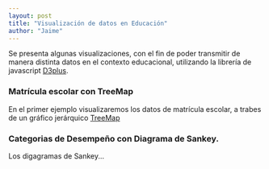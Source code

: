 ```yaml
---
layout: post
title: "Visualización de datos en Educación"
author: "Jaime"
---
```

Se presenta algunas visualizaciones, con el fin de poder transmitir de manera distinta datos en el contexto educacional, utilizando la librería de javascript [D3plus](https://d3plus.org/).

### Matrícula escolar con TreeMap
En el primer ejemplo visualizaremos los datos de matrícula escolar, a trabes de un gráfico jerárquico [TreeMap](https://en.wikipedia.org/wiki/Treemapping)

<!-- create container element for visualization -->
<div id="viz"></div>

<script>
var sample_data = [
  {
    "COMUNA": "IQUIQUE",
    "MATRICULA": 34877,
    "REGION": "Región 1"
  },
  {
    "COMUNA": "ALTO HOSPICIO",
    "MATRICULA": 22336,
    "REGION": "Región 1"
  },
  {
    "COMUNA": "POZO ALMONTE",
    "MATRICULA": 2723,
    "REGION": "Región 1"
  },
  {
    "COMUNA": "CAMIÑA",
    "MATRICULA": 208,
    "REGION": "Región 1"
  },
  {
    "COMUNA": "COLCHANE",
    "MATRICULA": 121,
    "REGION": "Región 1"
  },
  {
    "COMUNA": "HUARA",
    "MATRICULA": 408,
    "REGION": "Región 1"
  },
  {
    "COMUNA": "PICA",
    "MATRICULA": 1059,
    "REGION": "Región 1"
  },
  {
    "COMUNA": "ANTOFAGASTA",
    "MATRICULA": 63857,
    "REGION": "Región 2"
  },
  {
    "COMUNA": "MEJILLONES",
    "MATRICULA": 2156,
    "REGION": "Región 2"
  },
  {
    "COMUNA": "SIERRA GORDA",
    "MATRICULA": 228,
    "REGION": "Región 2"
  },
  {
    "COMUNA": "TALTAL",
    "MATRICULA": 2266,
    "REGION": "Región 2"
  },
  {
    "COMUNA": "CALAMA",
    "MATRICULA": 31277,
    "REGION": "Región 2"
  },
  {
    "COMUNA": "OLLAGÜE",
    "MATRICULA": 38,
    "REGION": "Región 2"
  },
  {
    "COMUNA": "SAN PEDRO DE ATACAMA",
    "MATRICULA": 1463,
    "REGION": "Región 2"
  },
  {
    "COMUNA": "TOCOPILLA",
    "MATRICULA": 4838,
    "REGION": "Región 2"
  },
  {
    "COMUNA": "MARIA ELENA",
    "MATRICULA": 857,
    "REGION": "Región 2"
  },
  {
    "COMUNA": "COPIAPO",
    "MATRICULA": 29552,
    "REGION": "Región 3"
  },
  {
    "COMUNA": "CALDERA",
    "MATRICULA": 3236,
    "REGION": "Región 3"
  },
  {
    "COMUNA": "TIERRA AMARILLA",
    "MATRICULA": 2128,
    "REGION": "Región 3"
  },
  {
    "COMUNA": "CHAÑARAL",
    "MATRICULA": 2491,
    "REGION": "Región 3"
  },
  {
    "COMUNA": "DIEGO DE ALMAGRO",
    "MATRICULA": 2914,
    "REGION": "Región 3"
  },
  {
    "COMUNA": "VALLENAR",
    "MATRICULA": 9916,
    "REGION": "Región 3"
  },
  {
    "COMUNA": "ALTO DEL CARMEN",
    "MATRICULA": 776,
    "REGION": "Región 3"
  },
  {
    "COMUNA": "FREIRINA",
    "MATRICULA": 1034,
    "REGION": "Región 3"
  },
  {
    "COMUNA": "HUASCO",
    "MATRICULA": 1690,
    "REGION": "Región 3"
  },
  {
    "COMUNA": "LA SERENA",
    "MATRICULA": 45679,
    "REGION": "Región 4"
  },
  {
    "COMUNA": "COQUIMBO",
    "MATRICULA": 34655,
    "REGION": "Región 4"
  },
  {
    "COMUNA": "ANDACOLLO",
    "MATRICULA": 1805,
    "REGION": "Región 4"
  },
  {
    "COMUNA": "LA HIGUERA",
    "MATRICULA": 598,
    "REGION": "Región 4"
  },
  {
    "COMUNA": "PAIGUANO",
    "MATRICULA": 635,
    "REGION": "Región 4"
  },
  {
    "COMUNA": "VICUÑA",
    "MATRICULA": 4513,
    "REGION": "Región 4"
  },
  {
    "COMUNA": "ILLAPEL",
    "MATRICULA": 5740,
    "REGION": "Región 4"
  },
  {
    "COMUNA": "CANELA",
    "MATRICULA": 1294,
    "REGION": "Región 4"
  },
  {
    "COMUNA": "LOS VILOS",
    "MATRICULA": 3521,
    "REGION": "Región 4"
  },
  {
    "COMUNA": "SALAMANCA",
    "MATRICULA": 4701,
    "REGION": "Región 4"
  },
  {
    "COMUNA": "OVALLE",
    "MATRICULA": 20990,
    "REGION": "Región 4"
  },
  {
    "COMUNA": "COMBARBALA",
    "MATRICULA": 1883,
    "REGION": "Región 4"
  },
  {
    "COMUNA": "MONTE PATRIA",
    "MATRICULA": 4739,
    "REGION": "Región 4"
  },
  {
    "COMUNA": "PUNITAQUI",
    "MATRICULA": 1726,
    "REGION": "Región 4"
  },
  {
    "COMUNA": "RIO HURTADO",
    "MATRICULA": 584,
    "REGION": "Región 4"
  },
  {
    "COMUNA": "VALPARAISO",
    "MATRICULA": 43420,
    "REGION": "Región 5"
  },
  {
    "COMUNA": "CASABLANCA",
    "MATRICULA": 4387,
    "REGION": "Región 5"
  },
  {
    "COMUNA": "CONCON",
    "MATRICULA": 6942,
    "REGION": "Región 5"
  },
  {
    "COMUNA": "JUAN FERNANDEZ",
    "MATRICULA": 137,
    "REGION": "Región 5"
  },
  {
    "COMUNA": "PUCHUNCAVI",
    "MATRICULA": 2339,
    "REGION": "Región 5"
  },
  {
    "COMUNA": "QUINTERO",
    "MATRICULA": 4805,
    "REGION": "Región 5"
  },
  {
    "COMUNA": "VIÑA DEL MAR",
    "MATRICULA": 47125,
    "REGION": "Región 5"
  },
  {
    "COMUNA": "ISLA DE PASCUA",
    "MATRICULA": 1254,
    "REGION": "Región 5"
  },
  {
    "COMUNA": "LOS ANDES",
    "MATRICULA": 13847,
    "REGION": "Región 5"
  },
  {
    "COMUNA": "CALLE LARGA",
    "MATRICULA": 2143,
    "REGION": "Región 5"
  },
  {
    "COMUNA": "RINCONADA",
    "MATRICULA": 1157,
    "REGION": "Región 5"
  },
  {
    "COMUNA": "SAN ESTEBAN",
    "MATRICULA": 1315,
    "REGION": "Región 5"
  },
  {
    "COMUNA": "LA LIGUA",
    "MATRICULA": 5776,
    "REGION": "Región 5"
  },
  {
    "COMUNA": "CABILDO",
    "MATRICULA": 3746,
    "REGION": "Región 5"
  },
  {
    "COMUNA": "PAPUDO",
    "MATRICULA": 762,
    "REGION": "Región 5"
  },
  {
    "COMUNA": "PETORCA",
    "MATRICULA": 1474,
    "REGION": "Región 5"
  },
  {
    "COMUNA": "ZAPALLAR",
    "MATRICULA": 1275,
    "REGION": "Región 5"
  },
  {
    "COMUNA": "QUILLOTA",
    "MATRICULA": 17287,
    "REGION": "Región 5"
  },
  {
    "COMUNA": "CALERA",
    "MATRICULA": 9926,
    "REGION": "Región 5"
  },
  {
    "COMUNA": "HIJUELAS",
    "MATRICULA": 2325,
    "REGION": "Región 5"
  },
  {
    "COMUNA": "LA CRUZ",
    "MATRICULA": 1438,
    "REGION": "Región 5"
  },
  {
    "COMUNA": "NOGALES",
    "MATRICULA": 3433,
    "REGION": "Región 5"
  },
  {
    "COMUNA": "SAN ANTONIO",
    "MATRICULA": 15723,
    "REGION": "Región 5"
  },
  {
    "COMUNA": "ALGARROBO",
    "MATRICULA": 2037,
    "REGION": "Región 5"
  },
  {
    "COMUNA": "CARTAGENA",
    "MATRICULA": 3910,
    "REGION": "Región 5"
  },
  {
    "COMUNA": "EL QUISCO",
    "MATRICULA": 1845,
    "REGION": "Región 5"
  },
  {
    "COMUNA": "EL TABO",
    "MATRICULA": 920,
    "REGION": "Región 5"
  },
  {
    "COMUNA": "SANTO DOMINGO",
    "MATRICULA": 2015,
    "REGION": "Región 5"
  },
  {
    "COMUNA": "SAN FELIPE",
    "MATRICULA": 15563,
    "REGION": "Región 5"
  },
  {
    "COMUNA": "CATEMU",
    "MATRICULA": 2117,
    "REGION": "Región 5"
  },
  {
    "COMUNA": "LLAILLAY",
    "MATRICULA": 4326,
    "REGION": "Región 5"
  },
  {
    "COMUNA": "PANQUEHUE",
    "MATRICULA": 1131,
    "REGION": "Región 5"
  },
  {
    "COMUNA": "PUTAENDO",
    "MATRICULA": 1863,
    "REGION": "Región 5"
  },
  {
    "COMUNA": "SANTA MARIA",
    "MATRICULA": 1949,
    "REGION": "Región 5"
  },
  {
    "COMUNA": "QUILPUE",
    "MATRICULA": 27000,
    "REGION": "Región 5"
  },
  {
    "COMUNA": "LIMACHE",
    "MATRICULA": 7108,
    "REGION": "Región 5"
  },
  {
    "COMUNA": "OLMUE",
    "MATRICULA": 2096,
    "REGION": "Región 5"
  },
  {
    "COMUNA": "VILLA ALEMANA",
    "MATRICULA": 18784,
    "REGION": "Región 5"
  },
  {
    "COMUNA": "RANCAGUA",
    "MATRICULA": 45672,
    "REGION": "Región 6"
  },
  {
    "COMUNA": "CODEGUA",
    "MATRICULA": 1336,
    "REGION": "Región 6"
  },
  {
    "COMUNA": "COINCO",
    "MATRICULA": 847,
    "REGION": "Región 6"
  },
  {
    "COMUNA": "COLTAUCO",
    "MATRICULA": 2964,
    "REGION": "Región 6"
  },
  {
    "COMUNA": "DOÑIHUE",
    "MATRICULA": 3312,
    "REGION": "Región 6"
  },
  {
    "COMUNA": "GRANEROS",
    "MATRICULA": 7372,
    "REGION": "Región 6"
  },
  {
    "COMUNA": "LAS CABRAS",
    "MATRICULA": 4168,
    "REGION": "Región 6"
  },
  {
    "COMUNA": "MACHALI",
    "MATRICULA": 9877,
    "REGION": "Región 6"
  },
  {
    "COMUNA": "MALLOA",
    "MATRICULA": 1300,
    "REGION": "Región 6"
  },
  {
    "COMUNA": "MOSTAZAL",
    "MATRICULA": 3267,
    "REGION": "Región 6"
  },
  {
    "COMUNA": "OLIVAR",
    "MATRICULA": 2075,
    "REGION": "Región 6"
  },
  {
    "COMUNA": "PEUMO",
    "MATRICULA": 1895,
    "REGION": "Región 6"
  },
  {
    "COMUNA": "PICHIDEGUA",
    "MATRICULA": 2094,
    "REGION": "Región 6"
  },
  {
    "COMUNA": "QUINTA DE TILCOCO",
    "MATRICULA": 1988,
    "REGION": "Región 6"
  },
  {
    "COMUNA": "RENGO",
    "MATRICULA": 10183,
    "REGION": "Región 6"
  },
  {
    "COMUNA": "REQUINOA",
    "MATRICULA": 3496,
    "REGION": "Región 6"
  },
  {
    "COMUNA": "SAN VICENTE",
    "MATRICULA": 9043,
    "REGION": "Región 6"
  },
  {
    "COMUNA": "PICHILEMU",
    "MATRICULA": 2586,
    "REGION": "Región 6"
  },
  {
    "COMUNA": "LA ESTRELLA",
    "MATRICULA": 223,
    "REGION": "Región 6"
  },
  {
    "COMUNA": "LITUECHE",
    "MATRICULA": 905,
    "REGION": "Región 6"
  },
  {
    "COMUNA": "MARCHIHUE",
    "MATRICULA": 749,
    "REGION": "Región 6"
  },
  {
    "COMUNA": "NAVIDAD",
    "MATRICULA": 793,
    "REGION": "Región 6"
  },
  {
    "COMUNA": "PAREDONES",
    "MATRICULA": 694,
    "REGION": "Región 6"
  },
  {
    "COMUNA": "SAN FERNANDO",
    "MATRICULA": 15621,
    "REGION": "Región 6"
  },
  {
    "COMUNA": "CHEPICA",
    "MATRICULA": 1643,
    "REGION": "Región 6"
  },
  {
    "COMUNA": "CHIMBARONGO",
    "MATRICULA": 5566,
    "REGION": "Región 6"
  },
  {
    "COMUNA": "LOLOL",
    "MATRICULA": 863,
    "REGION": "Región 6"
  },
  {
    "COMUNA": "NANCAGUA",
    "MATRICULA": 2534,
    "REGION": "Región 6"
  },
  {
    "COMUNA": "PALMILLA",
    "MATRICULA": 1070,
    "REGION": "Región 6"
  },
  {
    "COMUNA": "PERALILLO",
    "MATRICULA": 1437,
    "REGION": "Región 6"
  },
  {
    "COMUNA": "PLACILLA",
    "MATRICULA": 767,
    "REGION": "Región 6"
  },
  {
    "COMUNA": "PUMANQUE",
    "MATRICULA": 251,
    "REGION": "Región 6"
  },
  {
    "COMUNA": "SANTA CRUZ",
    "MATRICULA": 8892,
    "REGION": "Región 6"
  },
  {
    "COMUNA": "TALCA",
    "MATRICULA": 44483,
    "REGION": "Región 7"
  },
  {
    "COMUNA": "CONSTITUCION",
    "MATRICULA": 8337,
    "REGION": "Región 7"
  },
  {
    "COMUNA": "CUREPTO",
    "MATRICULA": 1115,
    "REGION": "Región 7"
  },
  {
    "COMUNA": "EMPEDRADO",
    "MATRICULA": 681,
    "REGION": "Región 7"
  },
  {
    "COMUNA": "MAULE",
    "MATRICULA": 4283,
    "REGION": "Región 7"
  },
  {
    "COMUNA": "PELARCO",
    "MATRICULA": 927,
    "REGION": "Región 7"
  },
  {
    "COMUNA": "PENCAHUE",
    "MATRICULA": 812,
    "REGION": "Región 7"
  },
  {
    "COMUNA": "RIO CLARO",
    "MATRICULA": 1658,
    "REGION": "Región 7"
  },
  {
    "COMUNA": "SAN CLEMENTE",
    "MATRICULA": 5541,
    "REGION": "Región 7"
  },
  {
    "COMUNA": "SAN RAFAEL",
    "MATRICULA": 1148,
    "REGION": "Región 7"
  },
  {
    "COMUNA": "CAUQUENES",
    "MATRICULA": 7021,
    "REGION": "Región 7"
  },
  {
    "COMUNA": "CHANCO",
    "MATRICULA": 1126,
    "REGION": "Región 7"
  },
  {
    "COMUNA": "PELLUHUE",
    "MATRICULA": 1230,
    "REGION": "Región 7"
  },
  {
    "COMUNA": "CURICO",
    "MATRICULA": 29236,
    "REGION": "Región 7"
  },
  {
    "COMUNA": "HUALAÑE",
    "MATRICULA": 1530,
    "REGION": "Región 7"
  },
  {
    "COMUNA": "LICANTEN",
    "MATRICULA": 1053,
    "REGION": "Región 7"
  },
  {
    "COMUNA": "MOLINA",
    "MATRICULA": 6963,
    "REGION": "Región 7"
  },
  {
    "COMUNA": "RAUCO",
    "MATRICULA": 932,
    "REGION": "Región 7"
  },
  {
    "COMUNA": "ROMERAL",
    "MATRICULA": 2015,
    "REGION": "Región 7"
  },
  {
    "COMUNA": "SAGRADA FAMILIA",
    "MATRICULA": 2045,
    "REGION": "Región 7"
  },
  {
    "COMUNA": "TENO",
    "MATRICULA": 4343,
    "REGION": "Región 7"
  },
  {
    "COMUNA": "VICHUQUEN",
    "MATRICULA": 544,
    "REGION": "Región 7"
  },
  {
    "COMUNA": "LINARES",
    "MATRICULA": 19318,
    "REGION": "Región 7"
  },
  {
    "COMUNA": "COLBUN",
    "MATRICULA": 2937,
    "REGION": "Región 7"
  },
  {
    "COMUNA": "LONGAVI",
    "MATRICULA": 3760,
    "REGION": "Región 7"
  },
  {
    "COMUNA": "PARRAL",
    "MATRICULA": 7045,
    "REGION": "Región 7"
  },
  {
    "COMUNA": "RETIRO",
    "MATRICULA": 3190,
    "REGION": "Región 7"
  },
  {
    "COMUNA": "SAN JAVIER",
    "MATRICULA": 8730,
    "REGION": "Región 7"
  },
  {
    "COMUNA": "VILLA ALEGRE",
    "MATRICULA": 1955,
    "REGION": "Región 7"
  },
  {
    "COMUNA": "YERBAS BUENAS",
    "MATRICULA": 1696,
    "REGION": "Región 7"
  },
  {
    "COMUNA": "CONCEPCION",
    "MATRICULA": 40104,
    "REGION": "Región 8"
  },
  {
    "COMUNA": "CORONEL",
    "MATRICULA": 20435,
    "REGION": "Región 8"
  },
  {
    "COMUNA": "CHIGUAYANTE",
    "MATRICULA": 14000,
    "REGION": "Región 8"
  },
  {
    "COMUNA": "FLORIDA",
    "MATRICULA": 1436,
    "REGION": "Región 8"
  },
  {
    "COMUNA": "HUALQUI",
    "MATRICULA": 3308,
    "REGION": "Región 8"
  },
  {
    "COMUNA": "LOTA",
    "MATRICULA": 7862,
    "REGION": "Región 8"
  },
  {
    "COMUNA": "PENCO",
    "MATRICULA": 5720,
    "REGION": "Región 8"
  },
  {
    "COMUNA": "SAN PEDRO DE LA PAZ",
    "MATRICULA": 20819,
    "REGION": "Región 8"
  },
  {
    "COMUNA": "SANTA JUANA",
    "MATRICULA": 2278,
    "REGION": "Región 8"
  },
  {
    "COMUNA": "TALCAHUANO",
    "MATRICULA": 21586,
    "REGION": "Región 8"
  },
  {
    "COMUNA": "TOME",
    "MATRICULA": 8549,
    "REGION": "Región 8"
  },
  {
    "COMUNA": "HUALPEN",
    "MATRICULA": 11375,
    "REGION": "Región 8"
  },
  {
    "COMUNA": "LEBU",
    "MATRICULA": 4687,
    "REGION": "Región 8"
  },
  {
    "COMUNA": "ARAUCO",
    "MATRICULA": 6332,
    "REGION": "Región 8"
  },
  {
    "COMUNA": "CAÑETE",
    "MATRICULA": 7098,
    "REGION": "Región 8"
  },
  {
    "COMUNA": "CONTULMO",
    "MATRICULA": 1099,
    "REGION": "Región 8"
  },
  {
    "COMUNA": "CURANILAHUE",
    "MATRICULA": 5729,
    "REGION": "Región 8"
  },
  {
    "COMUNA": "LOS ALAMOS",
    "MATRICULA": 3899,
    "REGION": "Región 8"
  },
  {
    "COMUNA": "TIRUA",
    "MATRICULA": 1852,
    "REGION": "Región 8"
  },
  {
    "COMUNA": "LOS ANGELES",
    "MATRICULA": 38514,
    "REGION": "Región 8"
  },
  {
    "COMUNA": "ANTUCO",
    "MATRICULA": 634,
    "REGION": "Región 8"
  },
  {
    "COMUNA": "CABRERO",
    "MATRICULA": 4819,
    "REGION": "Región 8"
  },
  {
    "COMUNA": "LAJA",
    "MATRICULA": 4288,
    "REGION": "Región 8"
  },
  {
    "COMUNA": "MULCHEN",
    "MATRICULA": 4994,
    "REGION": "Región 8"
  },
  {
    "COMUNA": "NACIMIENTO",
    "MATRICULA": 5007,
    "REGION": "Región 8"
  },
  {
    "COMUNA": "NEGRETE",
    "MATRICULA": 1424,
    "REGION": "Región 8"
  },
  {
    "COMUNA": "QUILACO",
    "MATRICULA": 385,
    "REGION": "Región 8"
  },
  {
    "COMUNA": "QUILLECO",
    "MATRICULA": 1249,
    "REGION": "Región 8"
  },
  {
    "COMUNA": "SAN ROSENDO",
    "MATRICULA": 326,
    "REGION": "Región 8"
  },
  {
    "COMUNA": "SANTA BARBARA",
    "MATRICULA": 2419,
    "REGION": "Región 8"
  },
  {
    "COMUNA": "TUCAPEL",
    "MATRICULA": 2003,
    "REGION": "Región 8"
  },
  {
    "COMUNA": "YUMBEL",
    "MATRICULA": 3242,
    "REGION": "Región 8"
  },
  {
    "COMUNA": "ALTO BIOBIO",
    "MATRICULA": 1093,
    "REGION": "Región 8"
  },
  {
    "COMUNA": "CHILLAN",
    "MATRICULA": 34536,
    "REGION": "Región 8"
  },
  {
    "COMUNA": "BULNES",
    "MATRICULA": 3746,
    "REGION": "Región 8"
  },
  {
    "COMUNA": "COBQUECURA",
    "MATRICULA": 566,
    "REGION": "Región 8"
  },
  {
    "COMUNA": "COELEMU",
    "MATRICULA": 2727,
    "REGION": "Región 8"
  },
  {
    "COMUNA": "COIHUECO",
    "MATRICULA": 3763,
    "REGION": "Región 8"
  },
  {
    "COMUNA": "CHILLAN VIEJO",
    "MATRICULA": 3523,
    "REGION": "Región 8"
  },
  {
    "COMUNA": "EL CARMEN",
    "MATRICULA": 2193,
    "REGION": "Región 8"
  },
  {
    "COMUNA": "NINHUE",
    "MATRICULA": 723,
    "REGION": "Región 8"
  },
  {
    "COMUNA": "ÑIQUEN",
    "MATRICULA": 1311,
    "REGION": "Región 8"
  },
  {
    "COMUNA": "PEMUCO",
    "MATRICULA": 1086,
    "REGION": "Región 8"
  },
  {
    "COMUNA": "PINTO",
    "MATRICULA": 1734,
    "REGION": "Región 8"
  },
  {
    "COMUNA": "PORTEZUELO",
    "MATRICULA": 700,
    "REGION": "Región 8"
  },
  {
    "COMUNA": "QUILLON",
    "MATRICULA": 2232,
    "REGION": "Región 8"
  },
  {
    "COMUNA": "QUIRIHUE",
    "MATRICULA": 1792,
    "REGION": "Región 8"
  },
  {
    "COMUNA": "RANQUIL",
    "MATRICULA": 829,
    "REGION": "Región 8"
  },
  {
    "COMUNA": "SAN CARLOS",
    "MATRICULA": 8966,
    "REGION": "Región 8"
  },
  {
    "COMUNA": "SAN FABIAN",
    "MATRICULA": 741,
    "REGION": "Región 8"
  },
  {
    "COMUNA": "SAN IGNACIO",
    "MATRICULA": 2055,
    "REGION": "Región 8"
  },
  {
    "COMUNA": "SAN NICOLAS",
    "MATRICULA": 2617,
    "REGION": "Región 8"
  },
  {
    "COMUNA": "TREGUACO",
    "MATRICULA": 660,
    "REGION": "Región 8"
  },
  {
    "COMUNA": "YUNGAY",
    "MATRICULA": 3120,
    "REGION": "Región 8"
  },
  {
    "COMUNA": "TEMUCO",
    "MATRICULA": 52601,
    "REGION": "Región 9"
  },
  {
    "COMUNA": "CARAHUE",
    "MATRICULA": 4640,
    "REGION": "Región 9"
  },
  {
    "COMUNA": "CUNCO",
    "MATRICULA": 2779,
    "REGION": "Región 9"
  },
  {
    "COMUNA": "CURARREHUE",
    "MATRICULA": 1093,
    "REGION": "Región 9"
  },
  {
    "COMUNA": "FREIRE",
    "MATRICULA": 3284,
    "REGION": "Región 9"
  },
  {
    "COMUNA": "GALVARINO",
    "MATRICULA": 2161,
    "REGION": "Región 9"
  },
  {
    "COMUNA": "GORBEA",
    "MATRICULA": 1668,
    "REGION": "Región 9"
  },
  {
    "COMUNA": "LAUTARO",
    "MATRICULA": 6342,
    "REGION": "Región 9"
  },
  {
    "COMUNA": "LONCOCHE",
    "MATRICULA": 3692,
    "REGION": "Región 9"
  },
  {
    "COMUNA": "MELIPEUCO",
    "MATRICULA": 924,
    "REGION": "Región 9"
  },
  {
    "COMUNA": "NUEVA IMPERIAL",
    "MATRICULA": 6329,
    "REGION": "Región 9"
  },
  {
    "COMUNA": "PADRE LAS CASAS",
    "MATRICULA": 10180,
    "REGION": "Región 9"
  },
  {
    "COMUNA": "PERQUENCO",
    "MATRICULA": 1229,
    "REGION": "Región 9"
  },
  {
    "COMUNA": "PITRUFQUEN",
    "MATRICULA": 5517,
    "REGION": "Región 9"
  },
  {
    "COMUNA": "PUCON",
    "MATRICULA": 4856,
    "REGION": "Región 9"
  },
  {
    "COMUNA": "SAAVEDRA",
    "MATRICULA": 1837,
    "REGION": "Región 9"
  },
  {
    "COMUNA": "TEODORO SCHMIDT",
    "MATRICULA": 1849,
    "REGION": "Región 9"
  },
  {
    "COMUNA": "TOLTEN",
    "MATRICULA": 1678,
    "REGION": "Región 9"
  },
  {
    "COMUNA": "VILCUN",
    "MATRICULA": 4822,
    "REGION": "Región 9"
  },
  {
    "COMUNA": "VILLARRICA",
    "MATRICULA": 11858,
    "REGION": "Región 9"
  },
  {
    "COMUNA": "CHOLCHOL",
    "MATRICULA": 2334,
    "REGION": "Región 9"
  },
  {
    "COMUNA": "ANGOL",
    "MATRICULA": 10332,
    "REGION": "Región 9"
  },
  {
    "COMUNA": "COLLIPULLI",
    "MATRICULA": 4649,
    "REGION": "Región 9"
  },
  {
    "COMUNA": "CURACAUTIN",
    "MATRICULA": 2882,
    "REGION": "Región 9"
  },
  {
    "COMUNA": "ERCILLA",
    "MATRICULA": 1178,
    "REGION": "Región 9"
  },
  {
    "COMUNA": "LONQUIMAY",
    "MATRICULA": 1762,
    "REGION": "Región 9"
  },
  {
    "COMUNA": "LOS SAUCES",
    "MATRICULA": 1084,
    "REGION": "Región 9"
  },
  {
    "COMUNA": "LUMACO",
    "MATRICULA": 1317,
    "REGION": "Región 9"
  },
  {
    "COMUNA": "PUREN",
    "MATRICULA": 1915,
    "REGION": "Región 9"
  },
  {
    "COMUNA": "RENAICO",
    "MATRICULA": 1473,
    "REGION": "Región 9"
  },
  {
    "COMUNA": "TRAIGUEN",
    "MATRICULA": 3380,
    "REGION": "Región 9"
  },
  {
    "COMUNA": "VICTORIA",
    "MATRICULA": 6101,
    "REGION": "Región 9"
  },
  {
    "COMUNA": "PUERTO MONTT",
    "MATRICULA": 45681,
    "REGION": "Región 10"
  },
  {
    "COMUNA": "CALBUCO",
    "MATRICULA": 5911,
    "REGION": "Región 10"
  },
  {
    "COMUNA": "COCHAMO",
    "MATRICULA": 552,
    "REGION": "Región 10"
  },
  {
    "COMUNA": "FRESIA",
    "MATRICULA": 1941,
    "REGION": "Región 10"
  },
  {
    "COMUNA": "FRUTILLAR",
    "MATRICULA": 3513,
    "REGION": "Región 10"
  },
  {
    "COMUNA": "LOS MUERMOS",
    "MATRICULA": 3262,
    "REGION": "Región 10"
  },
  {
    "COMUNA": "LLANQUIHUE",
    "MATRICULA": 2289,
    "REGION": "Región 10"
  },
  {
    "COMUNA": "MAULLIN",
    "MATRICULA": 1822,
    "REGION": "Región 10"
  },
  {
    "COMUNA": "PUERTO VARAS",
    "MATRICULA": 8414,
    "REGION": "Región 10"
  },
  {
    "COMUNA": "CASTRO",
    "MATRICULA": 9229,
    "REGION": "Región 10"
  },
  {
    "COMUNA": "ANCUD",
    "MATRICULA": 7419,
    "REGION": "Región 10"
  },
  {
    "COMUNA": "CHONCHI",
    "MATRICULA": 2705,
    "REGION": "Región 10"
  },
  {
    "COMUNA": "CURACO DE VELEZ",
    "MATRICULA": 585,
    "REGION": "Región 10"
  },
  {
    "COMUNA": "DALCAHUE",
    "MATRICULA": 2169,
    "REGION": "Región 10"
  },
  {
    "COMUNA": "PUQUELDON",
    "MATRICULA": 405,
    "REGION": "Región 10"
  },
  {
    "COMUNA": "QUEILEN",
    "MATRICULA": 814,
    "REGION": "Región 10"
  },
  {
    "COMUNA": "QUELLON",
    "MATRICULA": 5293,
    "REGION": "Región 10"
  },
  {
    "COMUNA": "QUEMCHI",
    "MATRICULA": 1138,
    "REGION": "Región 10"
  },
  {
    "COMUNA": "QUINCHAO",
    "MATRICULA": 1841,
    "REGION": "Región 10"
  },
  {
    "COMUNA": "OSORNO",
    "MATRICULA": 28997,
    "REGION": "Región 10"
  },
  {
    "COMUNA": "PUERTO OCTAY",
    "MATRICULA": 1255,
    "REGION": "Región 10"
  },
  {
    "COMUNA": "PURRANQUE",
    "MATRICULA": 3427,
    "REGION": "Región 10"
  },
  {
    "COMUNA": "PUYEHUE",
    "MATRICULA": 1750,
    "REGION": "Región 10"
  },
  {
    "COMUNA": "RIO NEGRO",
    "MATRICULA": 2110,
    "REGION": "Región 10"
  },
  {
    "COMUNA": "SAN JUAN DE LA COSTA",
    "MATRICULA": 1073,
    "REGION": "Región 10"
  },
  {
    "COMUNA": "SAN PABLO",
    "MATRICULA": 1406,
    "REGION": "Región 10"
  },
  {
    "COMUNA": "CHAITEN",
    "MATRICULA": 674,
    "REGION": "Región 10"
  },
  {
    "COMUNA": "FUTALEUFU",
    "MATRICULA": 402,
    "REGION": "Región 10"
  },
  {
    "COMUNA": "HUALAIHUE",
    "MATRICULA": 1657,
    "REGION": "Región 10"
  },
  {
    "COMUNA": "PALENA",
    "MATRICULA": 265,
    "REGION": "Región 10"
  },
  {
    "COMUNA": "COIHAIQUE",
    "MATRICULA": 11293,
    "REGION": "Región 11"
  },
  {
    "COMUNA": "LAGO VERDE",
    "MATRICULA": 90,
    "REGION": "Región 11"
  },
  {
    "COMUNA": "AISEN",
    "MATRICULA": 4596,
    "REGION": "Región 11"
  },
  {
    "COMUNA": "CISNES",
    "MATRICULA": 940,
    "REGION": "Región 11"
  },
  {
    "COMUNA": "GUAITECAS",
    "MATRICULA": 272,
    "REGION": "Región 11"
  },
  {
    "COMUNA": "COCHRANE",
    "MATRICULA": 624,
    "REGION": "Región 11"
  },
  {
    "COMUNA": "O'HIGGINS",
    "MATRICULA": 86,
    "REGION": "Región 11"
  },
  {
    "COMUNA": "TORTEL",
    "MATRICULA": 72,
    "REGION": "Región 11"
  },
  {
    "COMUNA": "CHILE CHICO",
    "MATRICULA": 809,
    "REGION": "Región 11"
  },
  {
    "COMUNA": "RIO IBAÑEZ",
    "MATRICULA": 305,
    "REGION": "Región 11"
  },
  {
    "COMUNA": "PUNTA ARENAS",
    "MATRICULA": 20852,
    "REGION": "Región 12"
  },
  {
    "COMUNA": "LAGUNA BLANCA",
    "MATRICULA": 31,
    "REGION": "Región 12"
  },
  {
    "COMUNA": "RIO VERDE",
    "MATRICULA": 7,
    "REGION": "Región 12"
  },
  {
    "COMUNA": "SAN GREGORIO",
    "MATRICULA": 40,
    "REGION": "Región 12"
  },
  {
    "COMUNA": "CABO DE HORNOS",
    "MATRICULA": 383,
    "REGION": "Región 12"
  },
  {
    "COMUNA": "ANTARTICA",
    "MATRICULA": 4,
    "REGION": "Región 12"
  },
  {
    "COMUNA": "PORVENIR",
    "MATRICULA": 994,
    "REGION": "Región 12"
  },
  {
    "COMUNA": "PRIMAVERA",
    "MATRICULA": 46,
    "REGION": "Región 12"
  },
  {
    "COMUNA": "TIMAUKEL",
    "MATRICULA": 21,
    "REGION": "Región 12"
  },
  {
    "COMUNA": "NATALES",
    "MATRICULA": 3634,
    "REGION": "Región 12"
  },
  {
    "COMUNA": "TORRES DEL PAINE",
    "MATRICULA": 33,
    "REGION": "Región 12"
  },
  {
    "COMUNA": "SANTIAGO",
    "MATRICULA": 71435,
    "REGION": "Región 13"
  },
  {
    "COMUNA": "CERRILLOS",
    "MATRICULA": 10346,
    "REGION": "Región 13"
  },
  {
    "COMUNA": "CERRO NAVIA",
    "MATRICULA": 13164,
    "REGION": "Región 13"
  },
  {
    "COMUNA": "CONCHALI",
    "MATRICULA": 16434,
    "REGION": "Región 13"
  },
  {
    "COMUNA": "EL BOSQUE",
    "MATRICULA": 29236,
    "REGION": "Región 13"
  },
  {
    "COMUNA": "ESTACION CENTRAL",
    "MATRICULA": 20139,
    "REGION": "Región 13"
  },
  {
    "COMUNA": "HUECHURABA",
    "MATRICULA": 11614,
    "REGION": "Región 13"
  },
  {
    "COMUNA": "INDEPENDENCIA",
    "MATRICULA": 16615,
    "REGION": "Región 13"
  },
  {
    "COMUNA": "LA CISTERNA",
    "MATRICULA": 23606,
    "REGION": "Región 13"
  },
  {
    "COMUNA": "LA FLORIDA",
    "MATRICULA": 64377,
    "REGION": "Región 13"
  },
  {
    "COMUNA": "LA GRANJA",
    "MATRICULA": 15053,
    "REGION": "Región 13"
  },
  {
    "COMUNA": "LA PINTANA",
    "MATRICULA": 28203,
    "REGION": "Región 13"
  },
  {
    "COMUNA": "LA REINA",
    "MATRICULA": 18709,
    "REGION": "Región 13"
  },
  {
    "COMUNA": "LAS CONDES",
    "MATRICULA": 35256,
    "REGION": "Región 13"
  },
  {
    "COMUNA": "LO BARNECHEA",
    "MATRICULA": 18136,
    "REGION": "Región 13"
  },
  {
    "COMUNA": "LO ESPEJO",
    "MATRICULA": 9064,
    "REGION": "Región 13"
  },
  {
    "COMUNA": "LO PRADO",
    "MATRICULA": 9345,
    "REGION": "Región 13"
  },
  {
    "COMUNA": "MACUL",
    "MATRICULA": 12517,
    "REGION": "Región 13"
  },
  {
    "COMUNA": "MAIPU",
    "MATRICULA": 82493,
    "REGION": "Región 13"
  },
  {
    "COMUNA": "ÑUÑOA",
    "MATRICULA": 33700,
    "REGION": "Región 13"
  },
  {
    "COMUNA": "PEDRO AGUIRRE CERDA",
    "MATRICULA": 12330,
    "REGION": "Región 13"
  },
  {
    "COMUNA": "PEÑALOLEN",
    "MATRICULA": 30658,
    "REGION": "Región 13"
  },
  {
    "COMUNA": "PROVIDENCIA",
    "MATRICULA": 27800,
    "REGION": "Región 13"
  },
  {
    "COMUNA": "PUDAHUEL",
    "MATRICULA": 26966,
    "REGION": "Región 13"
  },
  {
    "COMUNA": "QUILICURA",
    "MATRICULA": 36107,
    "REGION": "Región 13"
  },
  {
    "COMUNA": "QUINTA NORMAL",
    "MATRICULA": 21498,
    "REGION": "Región 13"
  },
  {
    "COMUNA": "RECOLETA",
    "MATRICULA": 26804,
    "REGION": "Región 13"
  },
  {
    "COMUNA": "RENCA",
    "MATRICULA": 20897,
    "REGION": "Región 13"
  },
  {
    "COMUNA": "SAN JOAQUIN",
    "MATRICULA": 8241,
    "REGION": "Región 13"
  },
  {
    "COMUNA": "SAN MIGUEL",
    "MATRICULA": 22075,
    "REGION": "Región 13"
  },
  {
    "COMUNA": "SAN RAMON",
    "MATRICULA": 11395,
    "REGION": "Región 13"
  },
  {
    "COMUNA": "VITACURA",
    "MATRICULA": 17444,
    "REGION": "Región 13"
  },
  {
    "COMUNA": "PUENTE ALTO",
    "MATRICULA": 86942,
    "REGION": "Región 13"
  },
  {
    "COMUNA": "PIRQUE",
    "MATRICULA": 3182,
    "REGION": "Región 13"
  },
  {
    "COMUNA": "SAN JOSE DE MAIPO",
    "MATRICULA": 2236,
    "REGION": "Región 13"
  },
  {
    "COMUNA": "COLINA",
    "MATRICULA": 30003,
    "REGION": "Región 13"
  },
  {
    "COMUNA": "LAMPA",
    "MATRICULA": 15313,
    "REGION": "Región 13"
  },
  {
    "COMUNA": "TILTIL",
    "MATRICULA": 2788,
    "REGION": "Región 13"
  },
  {
    "COMUNA": "SAN BERNARDO",
    "MATRICULA": 48778,
    "REGION": "Región 13"
  },
  {
    "COMUNA": "BUIN",
    "MATRICULA": 16702,
    "REGION": "Región 13"
  },
  {
    "COMUNA": "CALERA DE TANGO",
    "MATRICULA": 4392,
    "REGION": "Región 13"
  },
  {
    "COMUNA": "PAINE",
    "MATRICULA": 13067,
    "REGION": "Región 13"
  },
  {
    "COMUNA": "MELIPILLA",
    "MATRICULA": 22571,
    "REGION": "Región 13"
  },
  {
    "COMUNA": "ALHUE",
    "MATRICULA": 953,
    "REGION": "Región 13"
  },
  {
    "COMUNA": "CURACAVI",
    "MATRICULA": 5509,
    "REGION": "Región 13"
  },
  {
    "COMUNA": "MARIA PINTO",
    "MATRICULA": 1643,
    "REGION": "Región 13"
  },
  {
    "COMUNA": "SAN PEDRO",
    "MATRICULA": 1312,
    "REGION": "Región 13"
  },
  {
    "COMUNA": "TALAGANTE",
    "MATRICULA": 17953,
    "REGION": "Región 13"
  },
  {
    "COMUNA": "EL MONTE",
    "MATRICULA": 4349,
    "REGION": "Región 13"
  },
  {
    "COMUNA": "ISLA DE MAIPO",
    "MATRICULA": 5425,
    "REGION": "Región 13"
  },
  {
    "COMUNA": "PADRE HURTADO",
    "MATRICULA": 10559,
    "REGION": "Región 13"
  },
  {
    "COMUNA": "PEÑAFLOR",
    "MATRICULA": 13647,
    "REGION": "Región 13"
  },
  {
    "COMUNA": "VALDIVIA",
    "MATRICULA": 26028,
    "REGION": "Región 14"
  },
  {
    "COMUNA": "CORRAL",
    "MATRICULA": 755,
    "REGION": "Región 14"
  },
  {
    "COMUNA": "LANCO",
    "MATRICULA": 2967,
    "REGION": "Región 14"
  },
  {
    "COMUNA": "LOS LAGOS",
    "MATRICULA": 3178,
    "REGION": "Región 14"
  },
  {
    "COMUNA": "MAFIL",
    "MATRICULA": 1167,
    "REGION": "Región 14"
  },
  {
    "COMUNA": "MARIQUINA",
    "MATRICULA": 4071,
    "REGION": "Región 14"
  },
  {
    "COMUNA": "PAILLACO",
    "MATRICULA": 3638,
    "REGION": "Región 14"
  },
  {
    "COMUNA": "PANGUIPULLI",
    "MATRICULA": 6689,
    "REGION": "Región 14"
  },
  {
    "COMUNA": "LA UNION",
    "MATRICULA": 7155,
    "REGION": "Región 14"
  },
  {
    "COMUNA": "FUTRONO",
    "MATRICULA": 2979,
    "REGION": "Región 14"
  },
  {
    "COMUNA": "LAGO RANCO",
    "MATRICULA": 1539,
    "REGION": "Región 14"
  },
  {
    "COMUNA": "RIO BUENO",
    "MATRICULA": 4798,
    "REGION": "Región 14"
  },
  {
    "COMUNA": "ARICA",
    "MATRICULA": 40792,
    "REGION": "Región 15"
  },
  {
    "COMUNA": "CAMARONES",
    "MATRICULA": 99,
    "REGION": "Región 15"
  },
  {
    "COMUNA": "PUTRE",
    "MATRICULA": 235,
    "REGION": "Región 15"
  },
  {
    "COMUNA": "GENERAL LAGOS",
    "MATRICULA": 50,
    "REGION": "Región 15"
  }
]

  var visualization = d3plus.viz()
    .container("#viz")
    .data(sample_data)
    .type("tree_map")
    .id(["REGION","COMUNA"])
    .size("MATRICULA")
    .format("es_ES")
    .draw()
</script>


### Categorias de Desempeño con Diagrama de Sankey.

Los digagramas de Sankey...

